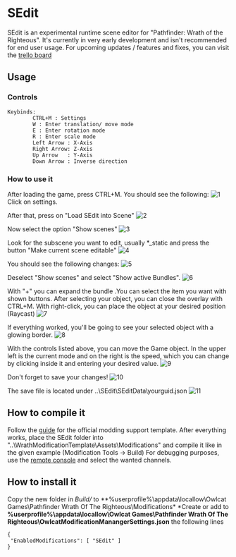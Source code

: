 # SEdit
SEdit is an experimental runtime scene editor for "Pathfinder: Wrath of the Righteous". It's currently in very early development and isn't recommended for end user usage. For upcoming updates / features and fixes, you can visit the [trello board](https://trello.com/b/dSJWbnOi/sedit)

## Usage

### Controls
```
Keybinds:
        CTRL+M : Settings
        W : Enter translation/ move mode
        E : Enter rotation mode
        R : Enter scale mode
        Left Arrow : X-Axis
        Right Arrow: Z-Axis
        Up Arrow   : Y-Axis
        Down Arrow : Inverse direction
 ```       
### How to use it
After loading the game, press CTRL+M.
You should see the following:
![1](https://user-images.githubusercontent.com/64482285/135374798-7f2f6d2a-de94-4d77-96c8-140e766cd16f.png)
Click on settings.

After that, press on "Load SEdit into Scene"
![2](https://user-images.githubusercontent.com/64482285/135374800-5dd32f3e-1352-494f-961f-caacbec25201.png)

Now select the option "Show scenes"
![3](https://user-images.githubusercontent.com/64482285/135374802-deb50254-69fa-4ac6-ba71-1da939ad341d.png)

Look for the subscene you want to edit, usually \*\_static and press the button "Make current scene editable"
![4](https://user-images.githubusercontent.com/64482285/135374807-26e9e1d8-3cbe-4d7c-8380-5652d827d0de.png)

You should see the following changes:
![5](https://user-images.githubusercontent.com/64482285/135374817-cfa3e82b-86c6-4293-9c4d-5b0c031928f9.png)

Deselect "Show scenes" and select "Show active Bundles".
![6](https://user-images.githubusercontent.com/64482285/135374819-b58e78ae-d92c-4872-884a-badff882fc5e.png)

With "+" you can expand the bundle .You can select the item you want with shown buttons.
After selecting your object, you can close the overlay with CTRL+M.
With right-click, you can place the object at your desired position (Raycast)
![7](https://user-images.githubusercontent.com/64482285/135374824-d3938e8d-e9aa-4f43-bd71-a9e4a5a40960.png)

If everything worked, you'll be going to see your selected object with a glowing border.
![8](https://user-images.githubusercontent.com/64482285/135374826-a22b446d-bb9c-4371-8ddd-333b9570e150.png)

With the controls listed above, you can move the Game object. In the upper left is the current mode and on the right is the speed, which you can change by clicking inside it and entering your desired value.
![9](https://user-images.githubusercontent.com/64482285/135374843-a85b8192-00bc-4a1a-9539-5f6ca993c4ab.PNG)

Don't forget to save your changes!
![10](https://user-images.githubusercontent.com/64482285/135374847-42aad564-4e19-4f5c-bc07-ff7fc1e15558.png)

The save file is located under ..\\SEdit\\SEditData\\yourguid.json
![11](https://user-images.githubusercontent.com/64482285/135374849-e7d72234-04bc-4c85-ad1f-052c111588aa.png)

## How to compile it
Follow the [guide](https://github.com/OwlcatOpenSource/WrathModificationTemplate) for the official modding support template.
After everything works, place the SEdit folder into "..\WrathModificationTemplate\Assets\Modifications\" and compile it like in the given example (Modification Tools -> Build)
For debugging purposes, use the [remote console](https://github.com/OwlcatOpenSource/RemoteConsole) and select the wanted channels.



## How to install it
Copy the new folder in *Build/*  to **%userprofile%\appdata\locallow\Owlcat Games\Pathfinder Wrath Of The Righteous\Modifications\*
*Create or add to  **%userprofile%\appdata\locallow\Owlcat Games\Pathfinder Wrath Of The Righteous\OwlcatModificationManangerSettings.json** the following lines
 ```json5
{
  "EnabledModifications": [ "SEdit" ] 
}
```
